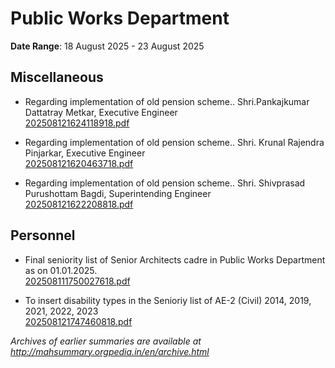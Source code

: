 # Public Works Department

**Date Range**: 18 August 2025 - 23 August 2025


## Miscellaneous
- Regarding implementation of old pension scheme.. Shri.Pankajkumar Dattatray Metkar, Executive Engineer\
  [202508121624118918.pdf](https://gr.maharashtra.gov.in/Site/Upload/Government%20Resolutions/English/202508121624118918.pdf)

- Regarding implementation of old pension scheme.. Shri. Krunal Rajendra Pinjarkar, Executive Engineer\
  [202508121620463718.pdf](https://gr.maharashtra.gov.in/Site/Upload/Government%20Resolutions/English/202508121620463718.pdf)

- Regarding implementation of old pension scheme.. Shri. Shivprasad Purushottam Bagdi, Superintending Engineer\
  [202508121622208818.pdf](https://gr.maharashtra.gov.in/Site/Upload/Government%20Resolutions/English/202508121622208818.pdf)

## Personnel
- Final seniority list of Senior Architects cadre in Public Works Department as on 01.01.2025.\
  [202508111750027618.pdf](https://gr.maharashtra.gov.in/Site/Upload/Government%20Resolutions/English/202508111750027618.pdf)

- To insert disability types in the Senioriy list of AE-2 (Civil) 2014, 2019, 2021, 2022, 2023\
  [202508121747460818.pdf](https://gr.maharashtra.gov.in/Site/Upload/Government%20Resolutions/English/202508121747460818.pdf)


*Archives of earlier summaries are available at http://mahsummary.orgpedia.in/en/archive.html*